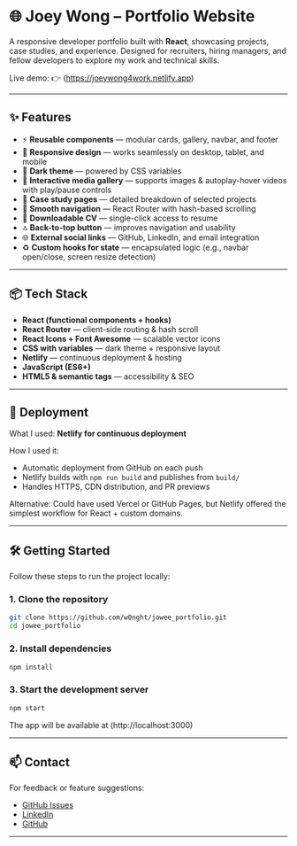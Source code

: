 # 🌐 Joey Wong – Portfolio Website

A responsive developer portfolio built with **React**, showcasing projects, case studies, and experience. Designed for recruiters, hiring managers, and fellow developers to explore my work and technical skills.

Live demo: 👉 (https://joeywong4work.netlify.app)

---

## ✨ Features

- ⚡ **Reusable components** — modular cards, gallery, navbar, and footer
- 📱 **Responsive design** — works seamlessly on desktop, tablet, and mobile
- 🌙 **Dark theme** — powered by CSS variables
- 🎥 **Interactive media gallery** — supports images & autoplay-hover videos with play/pause controls
- 📑 **Case study pages** — detailed breakdown of selected projects
- 🧭 **Smooth navigation** — React Router with hash-based scrolling
- 📄 **Downloadable CV** — single-click access to resume
- 🔝 **Back-to-top button** — improves navigation and usability
- 🌐 **External social links** — GitHub, LinkedIn, and email integration
- ♻️ **Custom hooks for state** — encapsulated logic (e.g., navbar open/close, screen resize detection)

---

## 📦 Tech Stack

- **React (functional components + hooks)**
- **React Router** — client-side routing & hash scroll
- **React Icons + Font Awesome** — scalable vector icons
- **CSS with variables** — dark theme + responsive layout
- **Netlify** — continuous deployment & hosting
- **JavaScript (ES6+)**
- **HTML5 & semantic tags** — accessibility & SEO

---

## 🚀 Deployment

What I used: **Netlify for continuous deployment**

How I used it:

- Automatic deployment from GitHub on each push
- Netlify builds with `npm run build` and publishes from `build/`
- Handles HTTPS, CDN distribution, and PR previews

Alternative: Could have used Vercel or GitHub Pages, but Netlify offered the simplest workflow for React + custom domains.

---

## 🛠️ Getting Started

Follow these steps to run the project locally:

### 1. Clone the repository

```bash
git clone https://github.com/w0nght/jowee_portfolio.git
cd jowee_portfolio
```

### 2. Install dependencies

```bash
npm install
```

### 3. Start the development server

```bash
npm start
```

The app will be available at (http://localhost:3000)

---

## 📫 Contact

For feedback or feature suggestions:

- [GitHub Issues](https://github.com/w0nght/jowee_portfolio/issues)
- [LinkedIn](https://www.linkedin.com/in/joey-wong-4-work/)
- [GitHub](https://github.com/w0nght)

---
